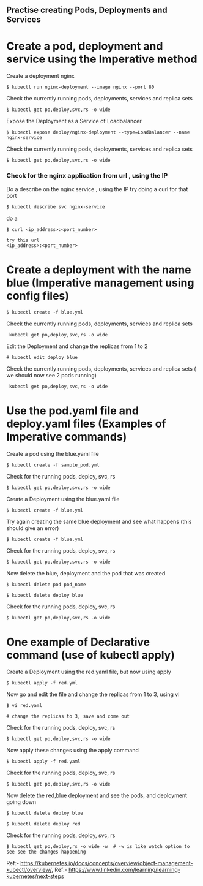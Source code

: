 
## Practise creating Pods, Deployments and Services

# Create a pod, deployment and service using the Imperative method
Create a deployment nginx
```
$ kubectl run nginx-deployment --image nginx --port 80
```
Check the currently running pods, deployments, services and replica sets
```
$ kubectl get po,deploy,svc,rs -o wide
```
Expose the Deployment as a Service of Loadbalancer 
```
$ kubectl expose deploy/nginx-deployment --type=LoadBalancer --name nginx-service 
```
Check the currently running pods, deployments, services and replica sets
```
$ kubectl get po,deploy,svc,rs -o wide
```
### Check for the nginx application from url , using the IP 
Do a describe on the nginx service , using the IP try doing a curl for that port
```
$ kubectl describe svc nginx-service
```
do a 
```
$ curl <ip_address>:<port_number>

try this url
<ip_address>:<port_number>

```

# Create a deployment with the name blue  (Imperative management using config files)
```
$ kubectl create -f blue.yml
```
Check the currently running pods, deployments, services and replica sets
```
 kubectl get po,deploy,svc,rs -o wide
```

Edit the Deployment and change the replicas from 1 to 2

```
# kubectl edit deploy blue
```
Check the currently running pods, deployments, services and replica sets ( we should now see 2 pods running)

```
 kubectl get po,deploy,svc,rs -o wide
```
# Use the pod.yaml file and deploy.yaml files (Examples of Imperative commands)

Create a pod using the blue.yaml file
```
$ kubectl create -f sample_pod.yml
```
Check for the running pods, deploy, svc, rs
```
$ kubectl get po,deploy,svc,rs -o wide
```

Create a Deployment using the blue.yaml file
```
$ kubectl create -f blue.yml
```
Try again creating the same blue deployment and see what happens (this should give an error)
```
$ kubectl create -f blue.yml
```
Check for the running pods, deploy, svc, rs
```
$ kubectl get po,deploy,svc,rs -o wide
```

Now delete the blue, deployment and the pod that was created
```
$ kubectl delete pod pod_name

$ kubectl delete deploy blue
```
Check for the running pods, deploy, svc, rs
```
$ kubectl get po,deploy,svc,rs -o wide
```

# One example of Declarative command (use of kubectl apply)

Create a Deployment using the red.yaml file, but now using apply
```
$ kubectl apply -f red.yml
```
Now go and edit the file and change the replicas from 1 to 3, using vi
```
$ vi red.yaml

# change the replicas to 3, save and come out
```
Check for the running pods, deploy, svc, rs
```
$ kubectl get po,deploy,svc,rs -o wide
```
Now apply these changes using the apply command
```
$ kubectl apply -f red.yaml
```
Check for the running pods, deploy, svc, rs
```
$ kubectl get po,deploy,svc,rs -o wide
```

Now delete the red,blue deployment and see the pods, and deployment going down
```
$ kubectl delete deploy blue

$ kubectl delete deploy red
```
Check for the running pods, deploy, svc, rs
```
$ kubectl get po,deploy,rs -o wide -w  # -w is like watch option to see see the changes happening
```


Ref:- https://kubernetes.io/docs/concepts/overview/object-management-kubectl/overview/,
Ref:- https://www.linkedin.com/learning/learning-kubernetes/next-steps


